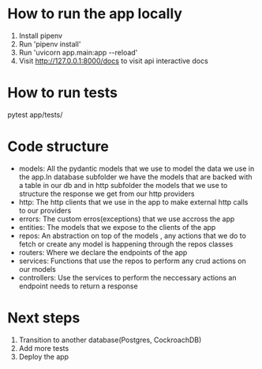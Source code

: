 # How to run the app locally
1. Install pipenv
2. Run 'pipenv install'
3. Run 'uvicorn app.main:app --reload'
4. Visit http://127.0.0.1:8000/docs to visit api interactive docs

# How to run tests
pytest app/tests/

# Code structure
- models: All the pydantic models that we use to model the data we use in the app.In database subfolder we have the models that are backed with a table in our db and in http subfolder the models that we use to structure the response we get from our http providers
- http: The http clients that we use in the app to make external http calls to our providers
- errors: The custom erros(exceptions) that we use accross the app
- entities: The models that we expose to the clients of the app
- repos: An abstraction on top of the models , any actions that we do to fetch or create any model is happening through the repos classes
- routers: Where we declare the endpoints of the app
- services: Functions that use the repos to perform any crud actions on our models
- controllers: Use the services to perform the neccessary actions an endpoint needs to return a response

# Next steps
1. Transition to another database(Postgres, CockroachDB)
2. Add more tests
3. Deploy the app